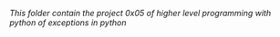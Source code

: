*This folder contain the project 0x05 of higher level programming with python of exceptions in python*